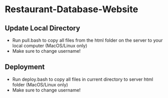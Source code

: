 # Restaurant-Database-Website

## Update Local Directory
- Run pull.bash to copy all files from the html folder on the server to your local computer (MacOS/Linux only)
- Make sure to change username!

## Deployment
- Run deploy.bash to copy all files in current directory to server html folder (MacOS/Linux only)
- Make sure to change username!
